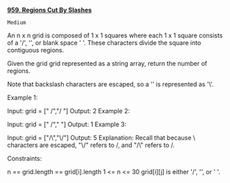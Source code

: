 [**959. Regions Cut By Slashes**](https://leetcode.com/problems/regions-cut-by-slashes/description)

    Medium

An n x n grid is composed of 1 x 1 squares where each 1 x 1 square consists of a '/', '\', or blank space ' '. These characters divide the square into contiguous regions.

Given the grid grid represented as a string array, return the number of regions.

Note that backslash characters are escaped, so a '\' is represented as '\\'.



Example 1:


Input: grid = [" /","/ "]
Output: 2
Example 2:


Input: grid = [" /","  "]
Output: 1
Example 3:


Input: grid = ["/\\","\\/"]
Output: 5
Explanation: Recall that because \ characters are escaped, "\\/" refers to \/, and "/\\" refers to /\.


Constraints:

n == grid.length == grid[i].length
1 <= n <= 30
grid[i][j] is either '/', '\', or ' '.